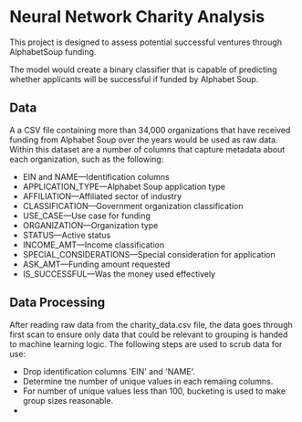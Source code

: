 # Neural Network Charity Analysis
This project is designed to assess potential successful ventures through AlphabetSoup funding. 

The model would create a binary classifier that is capable of predicting whether applicants will be successful if funded by Alphabet Soup.
## Data

A a CSV file containing more than 34,000 organizations that have received funding from Alphabet Soup over the years would be used as raw data.  Within this dataset are a number of columns that capture metadata about each organization, such as the following:

* EIN and NAME—Identification columns
* APPLICATION_TYPE—Alphabet Soup application type
* AFFILIATION—Affiliated sector of industry
* CLASSIFICATION—Government organization classification
* USE_CASE—Use case for funding
* ORGANIZATION—Organization type
* STATUS—Active status
* INCOME_AMT—Income classification
* SPECIAL_CONSIDERATIONS—Special consideration for application
* ASK_AMT—Funding amount requested
* IS_SUCCESSFUL—Was the money used effectively

## Data Processing
After reading raw data from the charity_data.csv file, the data goes through first scan to ensure only data that could be relevant to grouping is handed to machine learning logic. The following steps are used to scrub data for use:
* Drop identification columns 'EIN' and 'NAME'.
* Determine tne number of unique values in each remaiing columns.
* For number of unique values less than 100, bucketing is used to make group sizes reasonable.
* 
